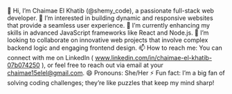 👋 Hi, I’m Chaimae El Khatib (@shemy_code), a passionate full-stack web developer.
👀 I’m interested in building dynamic and responsive websites that provide a seamless user experience.
🌱 I’m currently enhancing my skills in advanced JavaScript frameworks like React and Node.js.
💞️ I’m looking to collaborate on innovative web projects that involve complex backend logic and engaging frontend design.
📫 How to reach me: You can connect with me on LinkedIn ( www.linkedin.com/in/chaimae-el-khatib-07b074250 ), or feel free to reach out via email at your chaimae15elel@gmail.com.
😄 Pronouns: She/Her
⚡ Fun fact: I’m a big fan of solving coding challenges; they’re like puzzles that keep my mind sharp!

